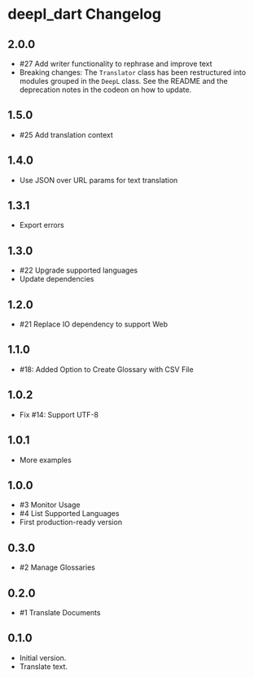 # deepl_dart Changelog

## 2.0.0

- #27 Add writer functionality to rephrase and improve text
- Breaking changes: The `Translator` class has been restructured into modules grouped in the `DeepL` class. See the README and the deprecation notes in the codeon on how to update. 

## 1.5.0

- #25 Add translation context

## 1.4.0

- Use JSON over URL params for text translation

## 1.3.1

- Export errors

## 1.3.0

- #22 Upgrade supported languages
- Update dependencies

## 1.2.0

- #21 Replace IO dependency to support Web

## 1.1.0

- #18: Added Option to Create Glossary with CSV File

## 1.0.2

- Fix #14: Support UTF-8

## 1.0.1

- More examples

## 1.0.0

- #3 Monitor Usage
- #4 List Supported Languages
- First production-ready version

## 0.3.0

- #2 Manage Glossaries

## 0.2.0

- #1 Translate Documents

## 0.1.0

- Initial version.
- Translate text.